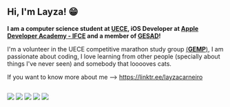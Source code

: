 ## Hi, I'm Layza! 😁

**I am a computer science student at [UECE](https://www.uece.br/), iOS Developer at [Apple Developer Academy - IFCE](https://www.developeracademy.ifce.edu.br/) and a member of [GESAD](https://gesaduece.com.br)!** 

I'm a volunteer in the UECE competitive marathon study group [(**GEMP**)](https://linktr.ee/gemp_uece_?fbclid=PAZXh0bgNhZW0CMTEAAaYM2S1vqh0jCoFIdyW2sxp_HSvbdvborXEAcJ3g9Ib96PiNDJ8TxJ17LiY_aem_2tTLTCSF479s8A3GZgqaxw), I am passionate about coding, I love learning from other people (specially about things I've never seen) and somebody that looooves cats.

If you want to know more about me --> https://linktr.ee/layzacarneiro
    
## 

<div>
  <a href="https://www.linkedin.com/in/layzacarneiro/" target="_blank"><img src="https://img.shields.io/badge/LinkedIn-0A66C2?style=for-the-badge&logo=linkedin&logoColor=white" target="_blank"></a>
  <a href="https://codeforces.com/profile/layza_carneiro" target="_blank"><img src="https://img.shields.io/badge/Codeforces-D30707?style=for-the-badge&logo=codeforces&logoColor=white" target="_blank"></a>
  <a href="https://www.beecrowd.com.br/judge/pt/users/statistics/764063" target="_blank"><img src="https://img.shields.io/badge/Beecrowd-9013FE?style=for-the-badge&logo=beecrowd&logoColor=white" target="_blank"></a>
  <a href="https://neps.academy/br/user/19499" target="_blank"><img src="https://img.shields.io/badge/Neps-f0361c?style=for-the-badge&logo=neps&logoColor=white" target="_blank"></a>
   <a href = "mailto:layza.mrcarneiro@gmail.com"><img src="https://img.shields.io/badge/-Gmail-%23333?style=for-the-badge&logo=gmail&logoColor=white" target="_blank"></a>
</div>

  

